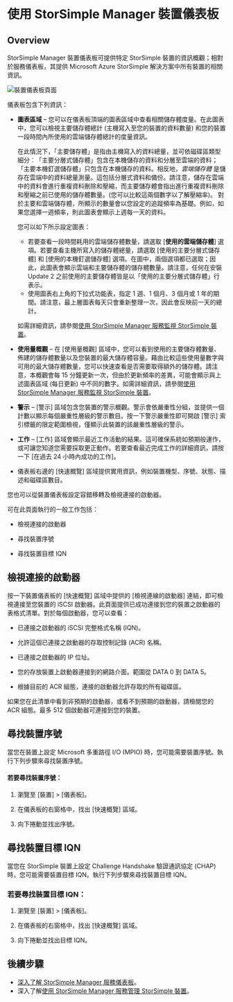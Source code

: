 <properties
   pageTitle="使用 StorSimple Manager 裝置儀表板 | Microsoft Azure"
   description="描述 StorSimple Manager 服務裝置儀表板，以及如何用它來檢視儲存體度量和連線的啟動器，並尋找序號和 IQN。"
   services="storsimple"
   documentationCenter="NA"
   authors="alkohli"
   manager="carmonm"
   editor="" />
<tags
   ms.service="storsimple"
   ms.devlang="NA"
   ms.topic="article"
   ms.tgt_pltfrm="NA"
   ms.workload="TBD"
   ms.date="09/21/2016"
   ms.author="alkohli" />

# 使用 StorSimple Manager 裝置儀表板

## Overview

StorSimple Manager 裝置儀表板可提供特定 StorSimple 裝置的資訊概觀；相對於服務儀表板，其提供 Microsoft Azure StorSimple 解決方案中所有裝置的相關資訊。

![裝置儀表板頁面](./media/storsimple-device-dashboard/StorSimple_DeviceDashbaord1M.png)

儀表板包含下列資訊：

- **圖表區域** – 您可以在儀表板頂端的圖表區域中查看相關儲存體度量。在此圖表中，您可以檢視主要儲存體總計 (主機寫入至您的裝置的資料數量) 和您的裝置一段時間內所使用的雲端儲存體總計的度量資訊。

     在此情況下，「主要儲存體」是指由主機寫入的資料總量，並可依磁碟區類型細分︰「主要分層式儲存體」包含在本機儲存的資料和分層至雲端的資料；「主要本機釘選儲存體」只包含在本機儲存的資料。相反地，*雲端儲存體* 是儲存在雲端中的資料總量測量。這包括分層式資料和備份。請注意，儲存在雲端中的資料會進行重複資料刪除和壓縮，而主要儲存體會指出進行重複資料刪除和壓縮之前已使用的儲存體數量。(您可以比較這兩個數字以了解壓縮率)。 對於主要和雲端儲存體，所顯示的數量會以您設定的追蹤頻率為基礎。例如，如果您選擇一週頻率，則此圖表會顯示上週每一天的資料。

	 您可以如下所示設定圖表：

	 - 若要查看一段時間耗用的雲端儲存體數量，請選取 [**使用的雲端儲存體**] 選項。若要查看主機所寫入的儲存體總量，請選取 [使用的主要分層式儲存體] 和 [使用的本機釘選儲存體] 選項。在圖中，兩個選項都已選取；因此，此圖表會顯示雲端和主要儲存體的儲存體數量。請注意，任何在安裝 Update 2 之前使用的主要儲存體皆是以「使用的主要分層式儲存體」行表示。
	 - 使用圖表右上角的下拉式功能表，指定 1 週、1 個月、3 個月或 1 年的期間。請注意，最上層圖表每天只會重新整理一次，因此會反映前一天的總計。

     如需詳細資訊，請參閱[使用 StorSimple Manager 服務監視 StorSimple 裝置](storsimple-monitor-device.md)。

- **使用量概觀** – 在 [使用量概觀] 區域中，您可以看到使用的主要儲存體數量、佈建的儲存體數量以及您裝置的最大儲存體容量。藉由比較這些使用量數字與可用的最大儲存體數量，您可以快速查看是否需要取得額外的儲存體。請注意，本概觀會每 15 分鐘更新一次，但由於更新頻率的差異，可能會顯示與上述圖表區域 (每日更新) 中不同的數字。如需詳細資訊，請參閱[使用 StorSimple Manager 服務監視 StorSimple 裝置](storsimple-monitor-device.md)。


- **警示** – [警示] 區域包含您裝置的警示概觀。警示會依嚴重性分組，並提供一個計數以顯示每個嚴重性層級的警示數目。按一下警示嚴重性即可開啟 [警示] 索引標籤的限定範圍檢視，僅顯示此裝置的該嚴重性層級的警示。

- **工作** – [工作] 區域會顯示最近工作活動的結果。這可確保系統如預期般運作，或可讓您知道您需要採取更正動作。若要查看最近完成工作的詳細資訊，請按一下 [在過去 24 小時內成功的工作]。

- 儀表板右邊的 [快速概覽] 區域提供實用資訊，例如裝置機型、序號、狀態、描述和磁碟區數目。

您也可以從裝置儀表板設定容錯移轉及檢視連接的啟動器。

可在此頁面執行的一般工作包括：

- 檢視連接的啟動器

- 尋找裝置序號

- 尋找裝置目標 IQN

## 檢視連接的啟動器

按一下裝置儀表板的 [快速概覽] 區域中提供的 [檢視連線的啟動器] 連結，即可檢視連接至您裝置的 iSCSI 啟動器。此頁面提供已成功連接到您的裝置之啟動器的表格式清單。對於每個啟動器，您可以查看：

- 已連接之啟動器的 iSCSI 完整格式名稱 (IQN)。

- 允許這個已連接之啟動器的存取控制記錄 (ACR) 名稱。

- 已連接之啟動器的 IP 位址。

- 您的存放裝置上啟動器連接到的網路介面。範圍從 DATA 0 到 DATA 5。

- 根據目前的 ACR 組態，連接的啟動器允許存取的所有磁碟區。

如果您在此清單中看到非預期的啟動器，或看不到預期的啟動器，請檢閱您的 ACR 組態。最多 512 個啟動器可連接到您的裝置。

## 尋找裝置序號

當您在裝置上設定 Microsoft 多重路徑 I/O (MPIO) 時，您可能需要裝置序號。執行下列步驟來尋找裝置序號。

#### 若要尋找裝置序號：

1. 瀏覽至 [裝置] > [儀表板]。

2. 在儀表板的右窗格中，找出 [快速概覽] 區域。

3. 向下捲動並找出序號。

## 尋找裝置目標 IQN

當您在 StorSimple 裝置上設定 Challenge Handshake 驗證通訊協定 (CHAP) 時，您可能需要裝置目標 IQN。執行下列步驟來尋找裝置目標 IQN。

### 若要尋找裝置目標 IQN：

1. 瀏覽至 [裝置] > [儀表板]。

1. 在儀表板的右窗格中，找出 [快速概覽] 區域。

1. 向下捲動並找出目標 IQN。

## 後續步驟

- [深入了解 StorSimple Manager 服務儀表板](storsimple-service-dashboard.md)。
- 深入了解[使用 StorSimple Manager 服務管理 StorSimple 裝置](storsimple-manager-service-administration.md)。

<!---HONumber=AcomDC_0921_2016-->